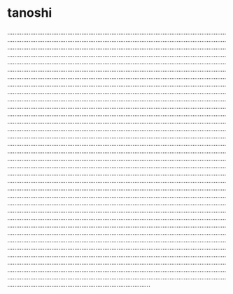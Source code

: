 # tanoshi
.........................................................................................................................................................................................................................................................................................................................................................................................................................................................................................................................................................................................................................................................................................................................................................................................................................................................................................................................................................................................................................................................................................................................................................................................................................................................................................................................................................................................................................................................................................................................................................................................................................................................................................................................................................................................................................................................................................................................................................................................................................................................................................................................................................................................................................................................................................................................................................................................................................................................................................................................................................................................................................................................................................................................................................................................................................................................................................................................................................................................................................................................................................................................................................................................................................................................................................................................................................................................................................................................................................................................................................................................................................................................................................................................................................................................................................................................................................................................................................................................................................................................................................................................................................................................................................................................................................................................................................................................................................................................................